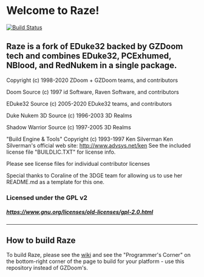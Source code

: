 # Welcome to Raze!

[![Build Status](https://github.com/coelckers/Raze/workflows/Continuous%20Integration/badge.svg)](https://github.com/coelckers/Raze/actions?query=workflow%3A%22Continuous+Integration%22)

## Raze is a fork of EDuke32 backed by GZDoom tech and combines EDuke32, PCExhumed, NBlood, and RedNukem in a single package.

Copyright (c) 1998-2020 ZDoom + GZDoom teams, and contributors

Doom Source (c) 1997 id Software, Raven Software, and contributors

EDuke32 Source (c) 2005-2020 EDuke32 teams, and contributors

Duke Nukem 3D Source (c) 1996-2003 3D Realms

Shadow Warrior Source (c) 1997-2005 3D Realms

"Build Engine & Tools" Copyright (c) 1993-1997 Ken Silverman
Ken Silverman's official web site: http://www.advsys.net/ken
See the included license file "BUILDLIC.TXT" for license info.

Please see license files for individual contributor licenses

Special thanks to Coraline of the 3DGE team for allowing us to use her README.md as a template for this one.

### Licensed under the GPL v2
##### https://www.gnu.org/licenses/old-licenses/gpl-2.0.html
---

## How to build Raze

To build Raze, please see the [wiki](https://zdoom.org/wiki/) and see the "Programmer's Corner" on the bottom-right corner of the page to build for your platform - use this repository instead of GZDoom's.
